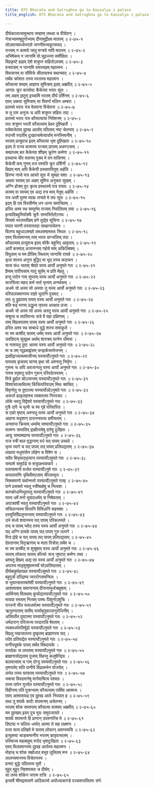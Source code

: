 ```yaml
---
title: 075 Bharata and Satrughna go to Kausalya s palace
title_english: 075 Bharata and Satrughna go to Kausalya s palace

---
```

दीर्घकालात्समुत्थाय सम्ज्ञाम् लब्ध्वा च वीर्यवान् ।  
नेत्राभ्यामश्रुपूर्णाभ्याम् दीनामुद्वीक्ष्य मातरम् ॥ २-७५-१  
सोऽमात्यमध्येभरतो जननीमभ्यकुत्सयत् ।  
राज्यम् न कामये जातु मन्त्रये नापि मातरम् ॥ २-७५-२  
अभिषेकम् न जानामि यो.भूद्रज्ज़्ना समीक्षितः ।  
विप्रकृष्टे ह्यहम् देशे शत्रुघ्न सहितोऽवसम् ॥ २-७५-३  
वनवासम् न जानामि रामस्यहम् महात्मनः ।  
विवासनम् वा सौमित्रेः सीतायाश्च यथाभवत् ॥ २-७५-४  
तथैव क्रोशतः तस्य भरतस्य महात्मनः ।  
कौसल्या शब्दम् आज्ञाय सुमित्राम् इदम् अब्रवीत् ॥ २-७५-५  
आगतः क्रूर कार्यायाः कैकेय्या भरतः सुतः ।  
तम् अहम् द्रष्टुम् इच्चामि भरतम् दीर्घ दर्शिनम् ॥ २-७५-६  
एवम् उक्त्वा सुमित्राम् सा विवर्णा मलिन अम्बरा ।  
प्रतस्थे भरतः यत्र वेपमाना विचेतना ॥ २-७५-७  
स तु राम अनुजः च अपि शत्रुघ्न सहितः तदा ।  
प्रतस्थे भरतः यत्र कौसल्याया निवेशनम् ॥ २-७५-८  
ततः शत्रुघ्न भरतौ कौसल्याम् प्रेक्ष्य दुह्खितौ ।  
पर्यष्वजेताम् दुह्ख आर्ताम् पतिताम् नष्ट चेतनाम् ॥ २-७५-९  
रुदन्तौ रुदतीम् दुःखात्समेत्यार्याम् मनस्स्विनीम् ।  
भरतम् प्रत्युवाच इदम् कौसल्या भृश दुह्खिता ॥ २-७५-१०  
इदम् ते राज्य कामस्य राज्यम् प्राप्तम् अकण्टकम् ।  
सम्प्राप्तम् बत कैकेय्या शीघ्रम् क्रूरेण कर्मणा ॥ २-७५-११  
प्रस्थाप्य चीर वसनम् पुत्रम् मे वन वासिनम् ।  
कैकेयी कम् गुणम् तत्र पश्यति क्रूर दर्शिनी ॥ २-७५-१२  
क्षिप्रम् माम् अपि कैकेयी प्रस्थापयितुम् अर्हति ।  
हिरण्य नाभो यत्र आस्ते सुतः मे सुमहा यशाः ॥ २-७५-१३  
अथवा स्वयम् एव अहम् सुमित्र अनुचरा सुखम् ।  
अग्नि होत्रम् पुरः कृत्य प्रस्थास्ये यत्र राघवः ॥ २-७५-१४  
कामम् वा स्वयम् एव अद्य तत्र माम् नेतुम् अर्हसि ।  
यत्र असौ पुरुष व्याघ्रः तप्यते मे तपः सुतः ॥ २-७५-१५  
इदम् हि तव विस्तीर्णम् धन धान्य समाचितम् ।  
हस्ति अश्व रथ सम्पूर्णम् राज्यम् निर्यातितम् तया ॥ २-७५-१६  
इत्यादिबहुभिर्वाक्यैः क्रूरैः सम्भर्स्तितोऽनघः ।  
विव्यथे भरतस्तीव्रम् व्रणे तुद्येव सूचिना ॥ २-७५-१७  
पपात चरणौ तस्यास्तदा सम्भ्रान्तचेतनः ।  
विलप्य बहुधाऽसम्ज्ञो लब्धसम्ज्ञ्स्ततः स्थितः ॥ २-७५-१८  
एवम् विलपमानाम् ताम् भरतः प्रान्जलिस् तदा ।  
कौसल्याम् प्रत्युवाच इदम् शोकैः बहुभिर् आवृताम् ॥ २-७५-१९  
आर्ये कस्मात् अजानन्तम् गर्हसे माम् अकिल्बिषम् ।  
विपुलाम् च मम प्रीतिम् स्थिराम् जानासि राघवे ॥ २-७५-२०  
कृता शास्त्र अनुगा बुद्धिर् मा भूत् तस्य कदाचन ।  
सत्य संधः सताम् श्रेष्ठो यस्य आर्यो अनुमते गतः ॥ २-७५-२१  
प्रैष्यम् पापीयसाम् यातु सूर्यम् च प्रति मेहतु ।  
हन्तु पादेन गाम् सुप्ताम् यस्य आर्यो अनुमते गतः ॥ २-७५-२२  
कारयित्वा महत् कर्म भर्ता भृत्यम् अनर्थकम् ।  
अधर्मः यो अस्य सो अस्याः तु यस्य आर्यो अनुमते गतः ॥ २-७५-२३  
परिपालयमानस्य राज्ञो भूतानि पुत्रवत् ।  
ततः तु द्रुह्यताम् पापम् यस्य आर्यो अनुमते गतः ॥ २-७५-२४  
बलि षड् भागम् उद्धृत्य नृपस्य अरक्षतः प्रजाः ।  
अधर्मः यो अस्य सो अस्य अस्तु यस्य आर्यो अनुमते गतः ॥ २-७५-२५  
संश्रुत्य च तपस्विभ्यः सत्रे वै यज्ञ दक्षिणाम् ।  
ताम् विप्रलपताम् पापम् यस्य आर्यो अनुमते गतः ॥ २-७५-२६  
हस्ति अश्व रथ सम्बाधे युद्धे शस्त्र समाकुले ।  
मा स्म कार्षीत् सताम् धर्मम् यस्य आर्यो अनुमते गतः ॥ २-७५-२७  
उपदिष्टम् सुसूक्ष्म अर्थम् शास्त्रम् यत्नेन धीमता ।  
स नाशयतु दुष्ट आत्मा यस्य आर्यो अनुमते गतः ॥ २-७५-२८  
मा च तम् प्यूढबाह्वंसम् चन्द्रार्कसम्तेजनम् ।  
द्राक्षीद्राज्यस्थमासीनम् यस्यार्योऽनुमते गतः ॥ २-७५-२९  
पायसम् कृसरम् चागम् वृथा सो अश्नातु निर्घृणः ।  
गुरूमः च अपि अवजानातु यस्य आर्यो अनुमते गतः ॥ २-७५-३०  
गाश्च स्पृशतु पादेन गुरून् परिवदेत्स्वयम् ।  
मित्रे द्रुह्येत सोऽत्यन्तम् यस्यार्योऽनुमते गतः ॥ २-७५-३१  
विश्वासात्कथितम् किंचित्परिवादम् मिथः क्वचित् ।  
विवृणोतु स दुष्टात्मा यस्यार्योओऽनुमते गतः ॥ २-७५-३२  
अकर्ता ह्यकृतज्ञश्च त्यक्तात्मा निरपत्रपः ।  
लोके भवतु विद्वेष्यो यस्यार्योऽनुमते गतः ॥ २-७५-३३  
पुत्रैः दारैः च भृत्यैः च स्व गृहे परिवारितः ।  
स एको मृष्टम् अश्नातु यस्य आर्यो अनुमते गतः ॥ २-७५-३४  
अप्राप्य सदृशान् दाराननपत्यः प्रमीयताम् ।  
अनवाप्य क्रियाम् धर्म्याम् यश्यार्योऽनुमते गतः ॥ २-७५-३५  
मात्मनः सम्ततिम् द्राक्षीत्स्वेषु दारेषु दुःखितः ।  
आयुः समग्रमप्राप्य यस्यार्योऽनुमते गतः ॥ २-७५-३६  
राज स्त्री बाल वृद्धानाम् वधे यत् पापम् उच्यते ।  
भृत्य त्यागे च यत् पापम् तत् पापम् प्रतिपद्यताम् ॥ २-७५-३७  
लाक्षया मधुमांसेन लोहेन च विषेण च ।  
सदैव बिभृयाद्भृत्यान् यस्यार्योऽसुमते गतः ॥ २-७५-३८  
सम्ग्रामे समुपोढे स शत्रुपक्ष्भयम्करे ।  
पलायामानो वध्येत यस्यार्योऽनुमे गतः ॥ २-७५-३९  
कपालपाणिः पृथिवीमटताम् चीरसम्वृतः ।  
भिक्समाणो यथोन्मत्तो यस्यार्योऽनुमते गतह् ॥ २-७५-४०  
पाने प्रसक्तो भवतु स्त्रीष्वक्षेषु च नित्यशः ।  
काम्क्रोधाभिभूतस्तु यस्यार्योऽनुमते गतः ॥ २-७५-४१  
यस्य धर्मे मनो भूयादधर्मम् स निषेवताम् ।  
अपात्रवर्षी भवतु यस्यार्योऽनुमते गतः ॥ २-७५-४२  
संचितान्यस्य वित्तानि विविधानि सहस्रशः ।  
दस्युभिर्विप्रलुप्यन्ताम् यश्यार्योऽनुमते गतः ॥ २-७५-४३  
उभे संध्ये शयानस्य यत् पापम् परिकल्प्यते ।  
तच् च पापम् भवेत् तस्य यस्य आर्यो अनुमते गतः ॥ २-७५-४४  
यद् अग्नि दायके पापम् यत् पापम् गुरु तल्पगे ।  
मित्र द्रोहे च यत् पापम् तत् पापम् प्रतिपद्यताम् ॥ २-७५-४५  
देवतानाम् पितृऋणाम् च माता पित्रोस् तथैव च ।  
मा स्म कार्षीत् स शुश्रूषाम् यस्य आर्यो अनुमते गतः ॥ २-७५-४६  
सताम् लोकात् सताम् कीर्त्याः सज् जुष्टात् कर्मणः तथा ।  
भ्रश्यतु क्षिप्रम् अद्य एव यस्य आर्यो अनुमते गतः ॥ २-७५-४७  
अपास्य मातृशुश्रूषामनर्थे सोऽवतिष्ठताम् ।  
दीर्घबाहुर्महावक्षा यस्यार्योऽसुमते गतः ॥ २-७५-४८  
बहुपुत्रो दरिद्रश्च ज्वररोगसमन्वितः ।  
स भूयात्सततक्लेशी यस्यार्योऽनुमते गतः ॥ २-७५-४९  
आशामाशम् समानानाम् दीनानामूर्ध्वचक्षुषाम् ।  
आर्थिनाम् वितथाम् कुर्याद्यस्यार्योऽनुमते गतः ॥ २-७५-५०  
मायया रमताम् नित्यम् परुषः पिशुनोऽशुचिः ।  
राज्ज़्नो भीत स्त्वधर्मात्मा यस्यार्योऽनुमते गतः ॥ २-७५-५१  
ऋतुस्नाताम् सतीम् भार्यामृतुकालानुरोधिनीम् ।  
अतिवर्तेत दुष्टात्मा यस्यार्योऽनुमते गतः ॥ २-७५-५२  
धर्मदारान् परित्यज्य परदारान्नि षेवताम् ।  
त्यक्तधर्मरतिर्मूढो यस्यार्योऽनुमते गतः ॥ २-७५-५३  
विप्रलु प्तप्रजातस्य दुष्कृतम् ब्राह्मणस्य यत् ।  
तदेव प्रतिपद्येत यस्यार्योऽनुमते गतः ॥ २-७५-५४  
पानीयदूषके पापम् तथैव विषदायके ।  
यत्तदेकः स लभताम् यस्यार्योऽनुमते गतः ॥ २-७५-५५  
ब्राह्मणायोद्यताम् पूजाम् विहन्तु कलुषेन्द्रियः ।  
बालवत्साम् च गाम् दोग्दु यस्यर्योऽनुमते गतः ॥ २-७५-५६  
तृष्णार्तम् सति पानीये विप्रलम्भेन योजयेत् ।  
लभेत तस्य यत्पापम् यस्यार्योऽनुमते गतः ॥ २-७५-५७  
भक्त्या विवदमानेषु मार्गमाश्रित्य पश्यतः ।  
तस्य पापेन युज्येत यस्यार्योऽनुमते गतः ॥ २-७५-५८  
विहीनाम् पति पुत्राभ्याम् कौसल्याम् पार्थिव आत्मजः ।  
एवम् आश्वसयन्न् एव दुह्ख आर्तः निपपात ह ॥ २-७५-५९  
तथा तु शपथैः कष्टैः शपमानम् अचेतनम् ।  
भरतम् शोक सम्तप्तम् कौसल्या वाक्यम् अब्रवीत् ॥ २-७५-६०  
मम दुह्खम् इदम् पुत्र भूयः समुपजायते ।  
शपथैः शपमानो हि प्राणान् उपरुणत्सि मे ॥ २-७५-६१  
दिष्ट्या न चलितः धर्मात् आत्मा ते सह लक्ष्मणः ।  
वत्स सत्य प्रतिज्ञो मे सताम् लोकान् अवाप्स्यसि ॥ २-७५-६२  
इत्युक्त्वा चाङ्कमानीय भरतम् भ्रातृवत्सलम् ।  
परिष्वज्य महाबाहुम् रुरोद भृशदुःखिता ॥ २-७५-६३  
एवम् विलपमानस्य दुह्ख आर्तस्य महात्मनः ।  
मोहाच् च शोक सम्रोधात् बभूव लुलितम् मनः ॥ २-७५-६४  
लालप्यमानस्य विचेतनस्य ।  
प्रनष्ट बुद्धेः पतितस्य भूमौ ।  
मुहुर् मुहुर् निह्श्वसतः च दीर्घम् ।  
सा तस्य शोकेन जगाम रात्रिः ॥ २-७५-६५  
इत्यार्षे श्रीमद्रामायणे आदिकाव्ये अयोध्याकाण्डे पञ्चसप्ततितमः सर्गः